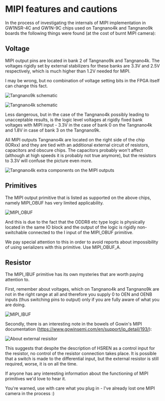 # MIPI features and cautions

In the process of investigating the internals of MIPI implementation in GW1NSR-4C and GW1N-9C chips used on Tangnano4k and Tangnano9k boards the following things were found (at the cost of burnt MIPI camera):

## Voltage

MIPI output pins are located in bank 2 of Tangnano9k and Tangnano4k. The voltages rigidly set by external stabilizers for these banks are 3.3V and 2.5V respectively, which is much higher than 1.2V needed for MIPI. 

I may be wrong, but no combination of voltage setting bits in the FPGA itself can change this fact. 

![Tangnano9k schematic](fig/tangnano9k-sch.png)

![Tangnano4k schematic](fig/tangnano4k-sch.png)

Less dangerous, but in the case of the Tangnano4k possibly leading to unacceptable results, is the logic level voltages at rigidly fixed bank voltages with MIPI input - 3.3V in the case of bank 0 on the Tangnano4k and 1.8V in case of bank 3 on the Tangnano9k.

All MIPI outputs Tangnano4k are located on the right side of the chip (IORxx) and they are tied with an additional external circuit of resistors, capacitors and obscure chips. The capacitors probably won't affect (although at high speeds it is probably not true anymore), but the resistors to 3.3V will confuse the picture even more.


![Tangnano4k extra components on the MIPI outputs](fig/tn4k-resistors.png)

## Primitives

The MIPI output primitive that is listed as supported on the above chips, namely MIPI_OBUF has very limited applicability.

![MIPI_OBUF](fig/MIPI_OBUF.png)

And this is due to the fact that the ODDR8 etc type logic is physically located in the same IO block and the output of the logic is rigidly non-switchable connected to the I input of the MIPI_OBUF primitive.

We pay special attention to this in order to avoid reports about impossibility of using serializers with this primitive. Use MIPI_OBUF_A.

## Resistor

The MIPI_IBUF primitive has its own mysteries that are worth paying attention to. 

First, remember about voltages, which on Tangnano4k and Tangnano9k are not in the right range at all and therefore you supply 0 to OEN and OENB inputs (thus switching pins to output) only if you are fully aware of what you are doing.

![MIPI_IBUF](fig/control-resistor.png)

Secondly, there is an interesting note in the bowels of Gowin's MIPI documentation (https://www.gowinsemi.com/en/support/ip_detail/193/):

![About external resisitor](fig/mipi-resistor.png)

This suggests that despite the description of HSREN as a control input for the resistor, no control of the resistor connection takes place. It is possible that a switch is made to the differential input, but the external resistor is still required, worse, it is on all the time.

If anyone has any interesting information about the functioning of MIPI primitives we'd love to hear it.



You're warned, use with care what you plug in - I've already lost one MIPI camera in the process :)


